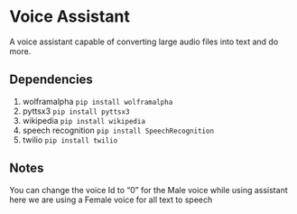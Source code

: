 # Voice Assistant
A voice assistant capable of converting large audio files into text and do more.

## Dependencies
1. wolframalpha
    `pip install wolframalpha`
2. pyttsx3
    `pip install pyttsx3`
3. wikipedia
    `pip install wikipedia`
4. speech recognition
    `pip install SpeechRecognition`
5. twilio
    `pip install twilio`

## Notes
You can change the voice Id to “0” for the Male voice while using assistant here we are using a Female voice for all text to speech
